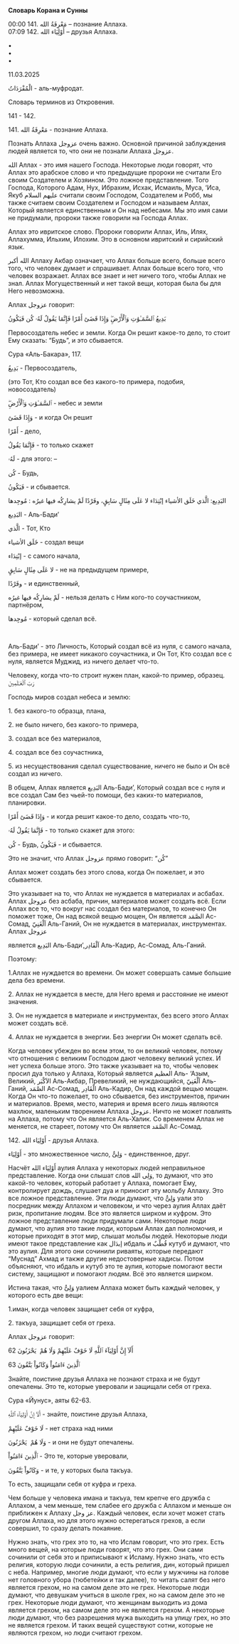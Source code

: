 **Словарь Корана и Сунны**  
  
  
  
00:00 141. مَعْرِفَةُ الله – познание Аллаха.  
07:09 142. أَوْلِيَاء الله – друзья Аллаха.  
  
•  
•  
•  
  
11.03.2025  
  

الْمُفْرَدَاتُ - аль-муфродат.

Словарь терминов из Откровения.

141 - 142.

  

141\. مَعْرِفَةُ الله - познание Аллаха. 

Познать Аллаха عزوجل очень важно. Основной причиной заблуждения людей
является то, что они не познали Аллаха عزوجل. 

الله Аллах - это имя нашего Господа. Некоторые люди говорят, что Аллах
это арабское слово и что предыдущие пророки не считали Его своим
Создателем и Хозяином. Это ложное представление. Того Господа, Которого
Адам, Нух, Ибрахим, Исхак, Исмаиль, Муса, ‘Иса, Якуб عليهم السلام
считали своим Господом, Создателем и Робб, мы также считаем своим
Создателем и Господом и называем Аллах, Который является единственным и
Он над небесами. Мы это имя сами не придумали, пророки также говорили на
Господа Аллах. 

Аллах это ивритское слово. Пророки говорили Аллах, Иль, Илях, Аллахумма,
Ильхим, Илохим. Это в основном ивритский и сирийский язык.

الله أكبر Аллаху Акбар означает, что Аллах больше всего, больше всего
того, что человек думает и спрашивает. Аллах больше всего того, что
человек возражает. Аллах все знает и нет ничего того, чтобы Аллах не
знал. Аллах Могущественный и нет такой вещи, которая была бы для Него
невозможна. 

  

Аллах عزوجل говорит:

بَدِيعُ ٱلسَّمَـٰوَٰتِ وَٱلْأَرْضِ‌ۖ وَإِذَا قَضَىٰٓ أَمْرًا فَإِنَّمَا يَقُولُ لَهُۥ كُن فَيَكُونُ

Первосоздатель небес и земли. Когда Он решит какое-то дело, то стоит Ему
сказать: “Будь”, и это сбывается. 

Сура «Аль-Бакара», 117.

بَدِيعُ - Первосоздатель,

(это Тот, Кто создал все без какого-то примера, подобия, новосоздатель)

ٱلسَّمَـٰوَٰتِ وَٱلْأَرْضِ‌ۖ - небес и земли 

وَإِذَا قَضَىٰٓ - и когда Он решит

أَمْرًا - дело,

فَإِنَّمَا يَقُولُ - то только скажет

لَهُۥ - для этого: –

كُن - Будь, 

فَيَكُونُ - и сбывается. 

  

البَدِيع: الَّذي خَلَق الأشياء إبْتِدَاء لا عَلَى مِثَالٍ سَابِقٍ، وفَرْدًا لَمْ يشارِكُه فيها
غيرُه : مُوجِدها

البَدِيع - Аль-Бади’

الَّذي - Тот, Кто

خَلَق الأشياء - создал вещи

إبْتِدَاء - с самого начала,

لا عَلَى مِثَالٍ سَابِقٍ - не на предыдущем примере,

وفَرْدًا - и единственный,

لَمْ يشارِكُه فيها غيرُه - нельзя делать с Ним кого-то соучастником,
партнёром,

مُوجِدها - который сделал всё.

 

Аль-Бади’ - это Личность, Который создал всё из нуля, с самого начала,
без примера, не имеет никакого соучастника, и Он Тот, Кто создал все с
нуля, является Муджид, из ничего делает что-то. 

Человеку, когда что-то строит нужен план, какой-то пример, образец. رَبّ
ٱلْعَـٰلَمِينَ

Господь миров создал небеса и землю: 

1\. без какого-то образца, плана, 

2\. не было ничего, без какого-то примера, 

3\. создал все без материалов, 

4\. создал все без соучастника,

5\. из несуществования сделал существование, ничего не было и Он всё
создал из ничего. 

В общем, Аллах является البَدِيع Аль-Бади’, Который создал все с нуля и
все создал Сам без чьей-то помощи, без каких-то материалов, планировки. 

وَإِذَا قَضَىٰٓ أَمْرًا - и когда решит какое-то дело, создать что-то, 

فَإِنَّمَا يَقُولُ لَهُۥ - то только скажет для этого:

كُن - Будь, فَيَكُونُ - и сбывается. 

Это не значит, что Аллах عزوجل прямо говорит: “كُن”

Аллах может создать без этого слова, когда Он пожелает, и это
сбывается. 

Это указывает на то, что Аллах не нуждается в материалах и асбабах.
Аллах عزوجل без асбаба, причин, материалов может создать всё. Если Аллах
все то, что вокруг нас создал без материалов, то конечно Он поможет
тоже, Он над всякой вещью мощен, Он является الصَّمَد Ас-Сомад, اَلْغَنِيّ
Аль-Ганий, Он не нуждается в материалах, инструментах. Аллах عزوجل 

является البَدِيع Аль-Бади’,اَلْقَادِر Аль-Кадир, Ас-Сомад, Аль-Ганий. 

Поэтому:

1.Аллах не нуждается во времени. Он может совершать самые большие дела
без времени.

2\. Аллах не нуждается в месте, для Него время и расстояние не имеют
значения. 

3\. Он не нуждается в материале и инструментах, без всего этого Аллах
может создать всё. 

4\. Аллах не нуждается в энергии. Без энергии Он может сделать всё. 

Когда человек убежден во всем этом, то он великий человек, потому что
отношения с великим Господом дают человеку великий успех. И нет успеха
больше этого. Это также указывает на то, чтобы человек просил дуа только
у Аллаха, Который является العظيم Аль- ‘Азым, Великий, الاَكْبَر Аль-Акбар,
Превеликий, не нуждающийся, اَلْغَنِيّ Аль-Ганий, الصَّمَد Ас-Сомад, الْقَادِر
Аль-Кадир, Он над каждой вещью мощен. Когда Он что-то пожелает, то оно
сбывается, без инструментов, причин и материалов. Время, место, материя
и время всего лишь являются махлюк, маленьким творением Аллаха عزوجل.
Ничто не может повлиять на Аллаха, потому что Он является Аль-Халик. Со
временем Аллах не меняется, не стареет, потому что Он является الصَّمَد
Ас-Сомад.  

  

142\. أَوْلِيَاء الله - друзья Аллаха. 

أَوْلِيَاء - это множественное число, وَلِىٌّ - единственное, друг. 

Насчёт أَوْلِيَاء الله аулия Аллаха у некоторых людей неправильное
представление. Когда они слышат слов وَلِى الله, то думают, что это
какой-то человек, который работает у Аллаха, помогает Ему, контролирует
дождь, слушает дуа и приносит эту мольбу Аллаху. Это все ложное
представление. Эти люди думают, что وَلِىٌّ уали это посредник между Аллахом
и человеком, и что через аулия Аллах даёт ризк, пропитание людям. Все
это является ширком и куфром. Это ложное представление люди придумали
сами. Некоторые люди думают, что аулия это такие люди, которым Аллах дал
полномочия, и которые приходят в этот мир, слышат мольбы людей.
Некоторые люди имеют такое представление как إبدَال ибдаль и قُطْبٌ кутуб и
думают, что это аулия. Для этого они сочинили риваяты, которые передают
“Муснад” Ахмад и также другие недостоверные хадисы. Потом объясняют, что
ибдаль и кутуб это те аулия, которые помогают вести систему, защищают и
помогают людям. Всё это является ширком. 

Истина такая, что وَلِىٌّ уалием Аллаха может быть каждый человек, у
которого есть две вещи:

1.иман, когда человек защищает себя от куфра,

2\. такъуа, защищает себя от греха. 

Аллах عزوجل говорит:

أَلَآ إِنَّ أَوْلِيَآءَ ٱللَّهِ لَا خَوْفٌ عَلَيْهِمْ وَلَا هُمْ  يَحْزَنُونَ 62

ٱلَّذِينَ ءَامَنُواْ وَكَانُواْ يَتَّقُونَ 63

Знайте, поистине друзья Аллаха не познают страха и не будут опечалены.
Это те, которые уверовали и защищали себя от греха. 

Сура «Йунус», аяты 62-63.

أَلَآ إِنَّ أَوْلِيَآءَ ٱللَّهِ - знайте, поистине друзья Аллаха,  

لَا خَوْفٌ عَلَيْهِمْ - нет страха над ними

وَلَا هُمْ  يَحْزَنُونَ - и они не будут опечалены.

ٱلَّذِينَ ءَامَنُواْ - Это те, которые уверовали, 

وَكَانُواْ يَتَّقُونَ - и те, у которых была такъуа. 

То есть, защищали себя от куфра и греха. 

Чем больше у человека имана и такъуа, тем крепче его дружба с Аллахом, а
чем меньше, тем слабее его дружба с Аллахом и меньше он приближен к
Аллаху عز وجل. Каждый человек, если хочет может стать другом Аллаха, но
для этого нужно остерегаться грехов, а если совершил, то сразу делать
покаяние. 

Нужно знать, что грех это то, на что Ислам говорит, что это грех. Есть
много вещей, на которые люди говорят, что это грех. Они сами сочинили от
себя это и приписывают к Исламу. Нужно знать, что есть религия, которую
люди сочинили, а есть религия, дин, который пришел с неба. Например,
многие люди думают, что если у мужчины на голове нет головного убора
(тюбетейки и так далее), то читать салят без него является грехом, но на
самом деле это не грех. Некоторые люди думают, что девушкам учиться в
школе грех, но на самом деле это не грех. Некоторые люди думают, что
женщинам выходить из дома является грехом, на самом деле это не является
грехом. А некоторые люди думают, что без разрешения мужа выходить на
улицу грех, но это не является грехом. И таких вещей существуют сотни,
которые не являются грехом, но люди считают грехом.

